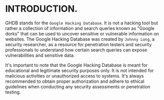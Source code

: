 # INTRODUCTION.

GHDB stands for the `Google Hacking Database`. It is not a hacking tool but rather a collection of information and search queries known as "Google dorks" that can be used to uncover sensitive or vulnerable information on websites. The Google Hacking Database was created by `Johnny Long`, a security researcher, as a resource for penetration testers and security professionals to understand how certain search queries can expose vulnerabilities and sensitive data.

It's important to note that the Google Hacking Database is meant for educational and legitimate security purposes only. It is not intended for malicious activities or unauthorized access to systems. It's always recommended to obtain proper authorization and adhere to ethical guidelines when conducting any security assessments or penetration testing.
